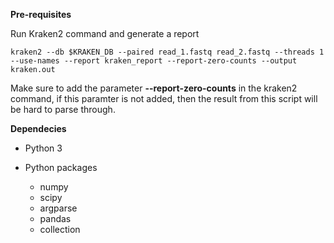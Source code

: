 **Pre-requisites**

Run Kraken2 command and generate a report

`kraken2 --db $KRAKEN_DB --paired read_1.fastq read_2.fastq --threads 1 --use-names --report kraken_report --report-zero-counts --output kraken.out`

Make sure to add the parameter **--report-zero-counts** in the kraken2 command, if this paramter is not added, then the result from this script will be hard to parse through.

**Dependecies**

- Python 3


- Python packages
    - numpy
    - scipy
    - argparse
    - pandas
    - collection
